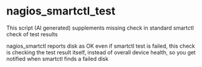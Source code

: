 # nagios_smartctl_test
This script (AI generated) supplements missing check in standard smartctl check of test results

nagios_smartctl reports disk as OK even if smartctl test is failed, this check is checking the test result itself, instead of overall device health, so you get notified when smartctl finds a failed disk
